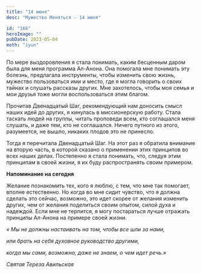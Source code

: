 ```yaml
---
title: "14 июня"
desc: "Мужество Меняться - 14 июня"

id: "166"
heroImage: ""
pubDate: 2023-05-04
moth: "iyun"
---
```


По мере выздоровления я стала понимать, каким бесценным даром была для меня
программа Ал-Анона. Она помогала мне понимать эту болезнь, предлагала
инструменты, чтобы изменить свою жизнь, мужество пользоваться ими и место, где
я могла говорить о своих тайнах и слушать рассказы других. Мне захотелось,
чтобы моя семья и мои друзья тоже могли воспользоваться этим благом.

Прочитав Двенадцатый Шаг, рекомендующий нам доносить смысл наших идей до
других, я кинулась в миссионерскую работу. Стала таскать людей на группы,
читать проповеди всем, кто соглашался меня слушать, и даже тем, кто не
соглашался. Ничего путного из этого, разумеется, не вышло, никаких плодов это
не принесло.

Тогда я перечитала Двенадцатый Шаг. На этот раз я обратила внимание на вторую
часть, в которой сказано о применении этих принципов во всех наших делах.
Постепенно я стала понимать, что, следуя этим принципам в своей жизни, я их
буду распространять своим примером.

**Напоминание на сегодня**

Желание познакомить тех, кого я люблю, с тем, что мне так помогает, вполне
естественно. Но когда во мне сидит чувство, что я должна сделать это сейчас,
возможно, это идет скорее от желания изменить других, чем от желания
поделиться своим опытом, силой духа и надеждой. Если мне не терпится, я могу
постараться лучше отражать принципы Ал-Анона на примере своей жизни.

_« Мы не должны настаивать на том, чтобы все шли за нами,_

_или брать на себя духовное руководство другими,_

_когда мы сами, возможно, даже не знаем, о чем идет речь.»_

_Святая Тереза Авильская_
